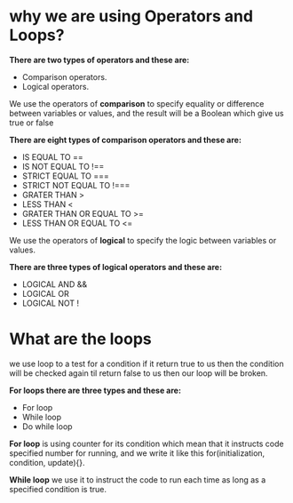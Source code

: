 # why we are using Operators and Loops? #

**There are two types of operators and these are:**

- Comparison operators.
- Logical operators.

We use the operators of **comparison** to specify equality or difference between variables or values, and the result will be a Boolean which give us true or false

**There are eight types of comparison operators and these are:**
- IS EQUAL TO ==
- IS NOT EQUAL TO !==
- STRICT EQUAL TO ===
- STRICT NOT EQUAL TO !===
- GRATER THAN >
- LESS THAN <
- GRATER THAN OR EQUAL TO >= 
- LESS THAN OR EQUAL TO <=

We use the operators of **logical** to specify the logic between variables or values.

**There are three types of logical operators and these are:** 
- LOGICAL AND &&
- LOGICAL OR 
- LOGICAL NOT ! 

# What are the loops #

we use loop to a test for a condition if it return true to us then the condition will be checked again til return false to us then our loop will be broken.

**For loops there are three types and these are:** 
- For loop
- While loop
- Do while loop

**For loop** is using counter for its condition which mean that it instructs code specified number for running, and we write it like this for(initialization, condition, update){}.

**While loop** we use it to instruct the code to run each time as long as a specified condition is true. 
